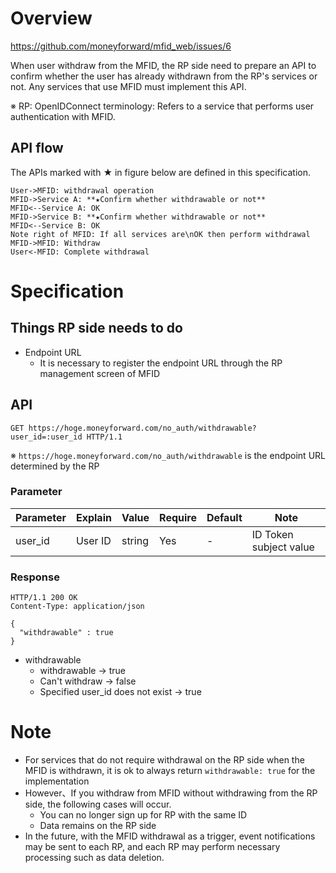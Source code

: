 # Overview
https://github.com/moneyforward/mfid_web/issues/6


When user withdraw from the MFID, the RP side need to prepare an API to confirm whether the user has already withdrawn from the RP's services or not. Any services that use MFID must implement this API.


※ RP: OpenIDConnect terminology: Refers to a service that performs user authentication with MFID.

## API flow
The APIs marked with ★ in figure below are defined in this specification.
```uml
User->MFID: withdrawal operation
MFID->Service A: **★Confirm whether withdrawable or not**
MFID<--Service A: OK
MFID->Service B: **★Confirm whether withdrawable or not**
MFID<--Service B: OK
Note right of MFID: If all services are\nOK then perform withdrawal
MFID->MFID: Withdraw
User<-MFID: Complete withdrawal
```

# Specification

## Things RP side needs to do
* Endpoint URL
    * It is necessary to register the endpoint URL through the RP management screen of MFID

## API
```http
GET https://hoge.moneyforward.com/no_auth/withdrawable?user_id=:user_id HTTP/1.1
```

※ `https://hoge.moneyforward.com/no_auth/withdrawable` is the endpoint URL determined by the RP

### Parameter
|Parameter|Explain|Value|Require|Default|Note|
| --- | --- | --- | --- | --- | --- |
| user_id | User ID | string | Yes | - | ID Token subject value |

### Response
```http
HTTP/1.1 200 OK
Content-Type: application/json

{
  "withdrawable" : true 
}
```

* withdrawable
    * withdrawable -> true
    * Can't withdraw -> false
    * Specified user_id does not exist -> true

# Note
* For services that do not require withdrawal on the RP side when the MFID is withdrawn, it is ok to always return `withdrawable: true` for the implementation
* However、If you withdraw from MFID without withdrawing from the RP side, the following cases will occur.
    * You can no longer sign up for RP with the same ID
    * Data remains on the RP side
* In the future, with the MFID withdrawal as a trigger, event notifications may be sent to each RP, and each RP may perform necessary processing such as data deletion.
